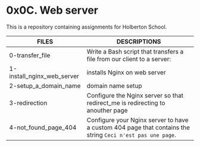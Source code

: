 # 0x0C. Web server

This is a repository containing assignments for Holberton School.

|FILES| DESCRIPTIONS|
|---|---|
|0-transfer_file|  Write a Bash script that transfers a file from our client to a server:|
|1-install_nginx_web_server| installs Nginx on web server |
|2-setup_a_domain_name| domain name setup|
|3-redirection| Configure the Nginx server so that redirect_me is redirecting to anouther page |
|4-not_found_page_404|  Configure your Nginx server to have a custom 404 page that contains the string ```Ceci n'est pas une page```.|
